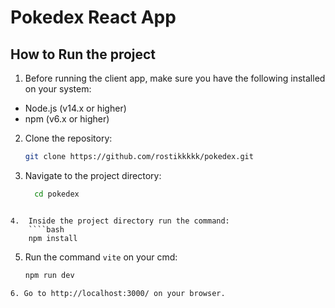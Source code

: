 # Pokedex React App

## How to Run the project

1. Before running the client app, make sure you have the following installed on your system:

- Node.js (v14.x or higher)
- npm (v6.x or higher)

2. Clone the repository:

   ```bash
   git clone https://github.com/rostikkkkk/pokedex.git

   ```

3. Navigate to the project directory:

    ```bash
      cd pokedex

```

4.  Inside the project directory run the command:
    ````bash
    npm install

```

5. Run the command `vite` on your cmd:  

    ````bash
    npm run dev

```
6. Go to http://localhost:3000/ on your browser.

